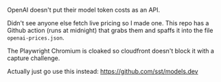 OpenAI doesn't put their model token costs as an API. 

Didn't see anyone else fetch live pricing so I made one. This repo has a Github action (runs at midnight) that grabs them and spaffs it into the file `openai-prices.json`.

The Playwright Chromium is cloaked so cloudfront doesn't block it with a capture challenge. 


Actually just go use this instead: https://github.com/sst/models.dev